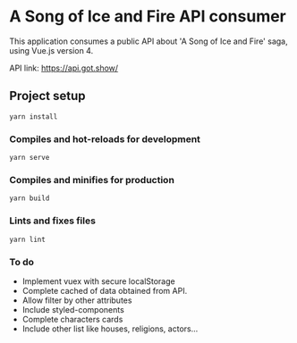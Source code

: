 # A Song of Ice and Fire API consumer
This application consumes a public API about 'A Song of Ice and Fire' saga, using Vue.js version 4.

API link: https://api.got.show/

## Project setup
```
yarn install
```

### Compiles and hot-reloads for development
```
yarn serve
```

### Compiles and minifies for production
```
yarn build
```

### Lints and fixes files
```
yarn lint
```

### To do
* Implement vuex with secure localStorage
* Complete cached of data obtained from API.
* Allow filter by other attributes
* Include styled-components
* Complete characters cards
* Include other list like houses, religions, actors...